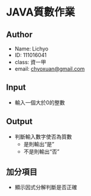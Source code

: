 # JAVA質數作業

## Author
- Name: Lichyo
- ID: 111016041
- class: 資一甲
- email: chyoxuan@gmail.com

## Input
- 輸入一個大於0的整數

## Output
- 判斷輸入數字使否為質數
    - 是則輸出“是”
    - 不是則輸出“否”

## 加分項目
- 顯示因式分解判斷是否正確



